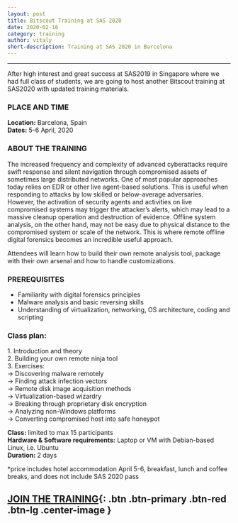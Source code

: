 ```yaml
---
layout: post
title: Bitscout Training at SAS 2020
date: 2020-02-16
category: training
author: vitaly
short-description: Training at SAS 2020 in Barcelona
---
```


-----
After high interest and great success at SAS2019 in Singapore where we had full class of students, we are going to host another Bitscout training at SAS2020 with updated training materials.

### PLACE AND TIME  ###  
**Location:** Barcelona, Spain  
**Dates:** 5-6 April, 2020 

### ABOUT THE TRAINING ###   
The increased frequency and complexity of advanced cyberattacks require swift response and silent navigation through compromised assets of sometimes large distributed networks. One of most popular approaches today relies on EDR or other live agent-based solutions. This is useful when responding to attacks by low skilled or below-average adversaries. However, the activation of security agents and activities on live compromised systems may trigger the attacker’s alerts, which may lead to a massive cleanup operation and destruction of evidence. Offline system analysis, on the other hand, may not be easy due to physical distance to the compromised system or scale of the network. This is where remote offline digital forensics becomes an incredible useful approach.

Attendees will learn how to build their own remote analysis tool, package with their own arsenal and how to handle customizations.

### PREREQUISITES ###  
* Familiarity with digital forensics principles
* Malware analysis and basic reversing skills
* Understanding of virtualization, networking, OS architecture, coding and scripting

### Class plan: ###  
1\. Introduction and theory   
2\. Building your own remote ninja tool  
3\. Exercises:  
  -> Discovering malware remotely  
  -> Finding attack infection vectors  
  -> Remote disk image acquisition methods  
  -> Virtualization-based wizardry  
  -> Breaking through proprietary disk encryption  
  -> Analyzing non-Windows platforms  
  -> Converting compromised host into safe honeypot  

**Class:** limited to max 15 participants   
**Hardware & Software requirements:** Laptop or VM with Debian-based Linux, i.e. Ubuntu  
**Duration:** 2 days  

\*price includes hotel accommodation April 5-6, breakfast, lunch and coffee breaks, and does not include SAS 2020 pass 

## [JOIN THE TRAINING](https://thesascon.com/training){: .btn .btn-primary .btn-red .btn-lg .center-image } ##
